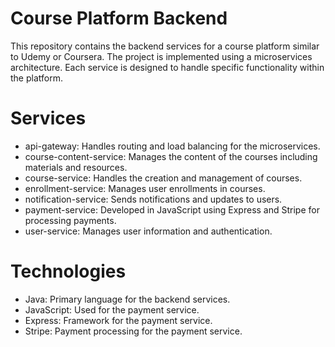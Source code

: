 # Course Platform Backend
This repository contains the backend services for a course platform similar to Udemy or Coursera. The project is implemented using a microservices architecture. Each service is designed to handle specific functionality within the platform.

# Services
- api-gateway: Handles routing and load balancing for the microservices.
- course-content-service: Manages the content of the courses including materials and resources.
- course-service: Handles the creation and management of courses.
- enrollment-service: Manages user enrollments in courses.
- notification-service: Sends notifications and updates to users.
- payment-service: Developed in JavaScript using Express and Stripe for processing payments.
- user-service: Manages user information and authentication.

# Technologies
- Java: Primary language for the backend services.
- JavaScript: Used for the payment service.
- Express: Framework for the payment service.
- Stripe: Payment processing for the payment service.
